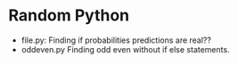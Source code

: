# Random Python


<ul>
  
  <li>file.py: Finding if probabilities predictions are real??</li>
  
  <li>oddeven.py Finding odd even without if else statements.</li>

</ul>
